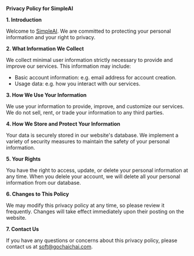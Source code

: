 **Privacy Policy for SimpleAI**

**1. Introduction**

Welcome to [SimpleAI](simple-ai.io). We are committed to protecting your personal information and your right to privacy.

**2. What Information We Collect**

We collect minimal user information strictly necessary to provide and improve our services. This information may include:

- Basic account information: e.g. email address for account creation.
- Usage data: e.g. how you interact with our services.

**3. How We Use Your Information**

We use your information to provide, improve, and customize our services. We do not sell, rent, or trade your information to any third parties. 

**4. How We Store and Protect Your Information**

Your data is securely stored in our website's database. We implement a variety of security measures to maintain the safety of your personal information.

**5. Your Rights**

You have the right to access, update, or delete your personal information at any time. When you delele your account, we will delete all your personal information from our database.

**6. Changes to This Policy**

We may modify this privacy policy at any time, so please review it frequently. Changes will take effect immediately upon their posting on the website.

**7. Contact Us**

If you have any questions or concerns about this privacy policy, please contact us at soft@gochaichai.com.